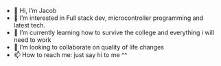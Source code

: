 - 👋 Hi, I’m Jacob
- 👀 I’m interested in Full stack dev, microcontroller programming and latest tech.
- 🌱 I’m currently learning how to survive the college and everything i will need to work 
- 💞️ I’m looking to collaborate on quality of life changes
- 📫 How to reach me: just say hi to me ^^

<!---
ThePhaseless/ThePhaseless is a ✨ special ✨ repository because its `README.md` (this file) appears on your GitHub profile.
You can click the Preview link to take a look at your changes.
--->
